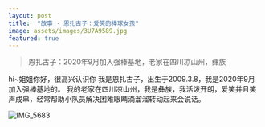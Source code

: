 ```yaml
---
layout: post
title:  "故事 · 恩扎古子：爱笑的棒球女孩"
image: assets/images/3U7A9589.jpg
featured: true
---
```


> 恩扎古子：2020年9月加入强棒基地，老家在四川凉山州，彝族   

hi~姐姐你好，很高兴认识你
我是恩扎古子，出生于2009.3.8，我是2020年9月加入强棒基地的。
我的老家在四川凉山州，我是彝族，我活泼开朗，爱笑并且笑声成串，经常帮助小队员解决困难眼睛滴溜溜转动起来会说话。

![IMG_5683](../assets/images/IMG_5683.jpg)  
